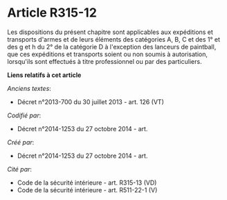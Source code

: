 # Article R315-12

Les dispositions du présent chapitre sont applicables aux expéditions et transports d'armes et de leurs éléments des
catégories A, B, C et des 1° et des g et h du 2° de la catégorie D à l'exception des lanceurs de paintball, que ces
expéditions et transports soient ou non soumis à autorisation, lorsqu'ils sont effectués à titre professionnel ou par des
particuliers.

**Liens relatifs à cet article**

_Anciens textes_:

  - Décret n°2013-700 du 30 juillet 2013 - art. 126 (VT)

_Codifié par_:

  - Décret n°2014-1253 du 27 octobre 2014 - art.

_Créé par_:

  - Décret n°2014-1253 du 27 octobre 2014 - art.

_Cité par_:

  - Code de la sécurité intérieure - art. R315-13 (VD)
  - Code de la sécurité intérieure - art. R511-22-1 (V)

